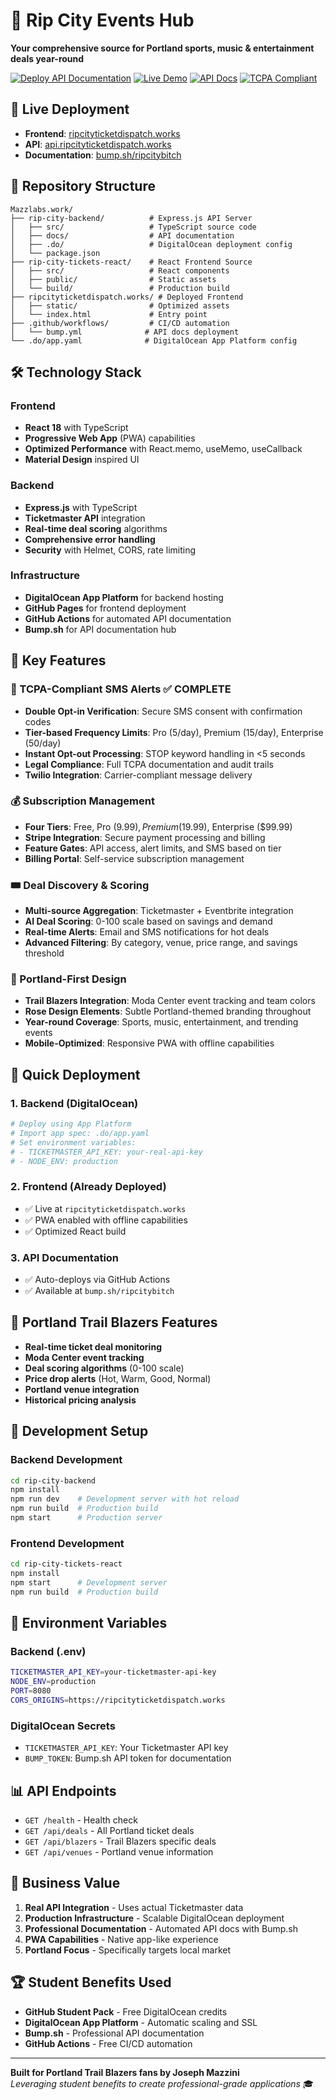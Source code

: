 # 🌹 Rip City Events Hub

**Your comprehensive source for Portland sports, music & entertainment deals year-round**

[![Deploy API Documentation](https://github.com/Mazzlabs/Mazzlabs.github.io/workflows/Check%20&%20deploy%20API%20documentation/badge.svg)](https://github.com/Mazzlabs/Mazzlabs.github.io/actions)
[![Live Demo](https://img.shields.io/badge/Live%20Demo-ripcityticketdispatch.works-red)](https://ripcityticketdispatch.works)
[![API Docs](https://img.shields.io/badge/API%20Docs-Bump.sh-blue)](https://bump.sh/ripcitybitch)
[![TCPA Compliant](https://img.shields.io/badge/SMS-TCPA%20Compliant-green)](./SMS_CONSENT_TCPA_DOCUMENTATION.md)

## 🚀 **Live Deployment**

- **Frontend**: [ripcityticketdispatch.works](https://ripcityticketdispatch.works)
- **API**: [api.ripcityticketdispatch.works](https://api.ripcityticketdispatch.works)
- **Documentation**: [bump.sh/ripcitybitch](https://bump.sh/ripcitybitch)

## 📁 **Repository Structure**

```
Mazzlabs.work/
├── rip-city-backend/          # Express.js API Server
│   ├── src/                   # TypeScript source code
│   ├── docs/                  # API documentation
│   ├── .do/                   # DigitalOcean deployment config
│   └── package.json
├── rip-city-tickets-react/    # React Frontend Source
│   ├── src/                   # React components
│   ├── public/                # Static assets
│   └── build/                 # Production build
├── ripcityticketdispatch.works/ # Deployed Frontend
│   ├── static/                # Optimized assets
│   └── index.html             # Entry point
├── .github/workflows/         # CI/CD automation
│   └── bump.yml              # API docs deployment
└── .do/app.yaml              # DigitalOcean App Platform config
```

## 🛠 **Technology Stack**

### **Frontend**
- **React 18** with TypeScript
- **Progressive Web App** (PWA) capabilities
- **Optimized Performance** with React.memo, useMemo, useCallback
- **Material Design** inspired UI

### **Backend**
- **Express.js** with TypeScript
- **Ticketmaster API** integration
- **Real-time deal scoring** algorithms
- **Comprehensive error handling**
- **Security** with Helmet, CORS, rate limiting

### **Infrastructure**
- **DigitalOcean App Platform** for backend hosting
- **GitHub Pages** for frontend deployment
- **GitHub Actions** for automated API documentation
- **Bump.sh** for API documentation hub

## 🎯 **Key Features**

### **📱 TCPA-Compliant SMS Alerts** ✅ COMPLETE
- **Double Opt-in Verification**: Secure SMS consent with confirmation codes
- **Tier-based Frequency Limits**: Pro (5/day), Premium (15/day), Enterprise (50/day)
- **Instant Opt-out Processing**: STOP keyword handling in <5 seconds
- **Legal Compliance**: Full TCPA documentation and audit trails
- **Twilio Integration**: Carrier-compliant message delivery

### **💰 Subscription Management**
- **Four Tiers**: Free, Pro ($9.99), Premium ($19.99), Enterprise ($99.99)
- **Stripe Integration**: Secure payment processing and billing
- **Feature Gates**: API access, alert limits, and SMS based on tier
- **Billing Portal**: Self-service subscription management

### **🎟️ Deal Discovery & Scoring**
- **Multi-source Aggregation**: Ticketmaster + Eventbrite integration
- **AI Deal Scoring**: 0-100 scale based on savings and demand
- **Real-time Alerts**: Email and SMS notifications for hot deals
- **Advanced Filtering**: By category, venue, price range, and savings threshold

### **🌹 Portland-First Design**
- **Trail Blazers Integration**: Moda Center event tracking and team colors
- **Rose Design Elements**: Subtle Portland-themed branding throughout
- **Year-round Coverage**: Sports, music, entertainment, and trending events
- **Mobile-Optimized**: Responsive PWA with offline capabilities

## 🚀 **Quick Deployment**

### **1. Backend (DigitalOcean)**
```bash
# Deploy using App Platform
# Import app spec: .do/app.yaml
# Set environment variables:
# - TICKETMASTER_API_KEY: your-real-api-key
# - NODE_ENV: production
```

### **2. Frontend (Already Deployed)**
- ✅ Live at `ripcityticketdispatch.works`
- ✅ PWA enabled with offline capabilities
- ✅ Optimized React build

### **3. API Documentation**
- ✅ Auto-deploys via GitHub Actions
- ✅ Available at `bump.sh/ripcitybitch`

## 🏀 **Portland Trail Blazers Features**

- **Real-time ticket deal monitoring**
- **Moda Center event tracking**
- **Deal scoring algorithms** (0-100 scale)
- **Price drop alerts** (Hot, Warm, Good, Normal)
- **Portland venue integration**
- **Historical pricing analysis**

## 🔧 **Development Setup**

### **Backend Development**
```bash
cd rip-city-backend
npm install
npm run dev    # Development server with hot reload
npm run build  # Production build
npm start      # Production server
```

### **Frontend Development**
```bash
cd rip-city-tickets-react
npm install
npm start      # Development server
npm run build  # Production build
```

## 🔐 **Environment Variables**

### **Backend (.env)**
```bash
TICKETMASTER_API_KEY=your-ticketmaster-api-key
NODE_ENV=production
PORT=8080
CORS_ORIGINS=https://ripcityticketdispatch.works
```

### **DigitalOcean Secrets**
- `TICKETMASTER_API_KEY`: Your Ticketmaster API key
- `BUMP_TOKEN`: Bump.sh API token for documentation

## 📊 **API Endpoints**

- `GET /health` - Health check
- `GET /api/deals` - All Portland ticket deals
- `GET /api/blazers` - Trail Blazers specific deals
- `GET /api/venues` - Portland venue information

## 🎯 **Business Value**

1. **Real API Integration** - Uses actual Ticketmaster data
2. **Production Infrastructure** - Scalable DigitalOcean deployment
3. **Professional Documentation** - Automated API docs with Bump.sh
4. **PWA Capabilities** - Native app-like experience
5. **Portland Focus** - Specifically targets local market

## 🏆 **Student Benefits Used**

- **GitHub Student Pack** - Free DigitalOcean credits
- **DigitalOcean App Platform** - Automatic scaling and SSL
- **Bump.sh** - Professional API documentation
- **GitHub Actions** - Free CI/CD automation

---

**Built for Portland Trail Blazers fans by Joseph Mazzini**  
*Leveraging student benefits to create professional-grade applications* 🎓
